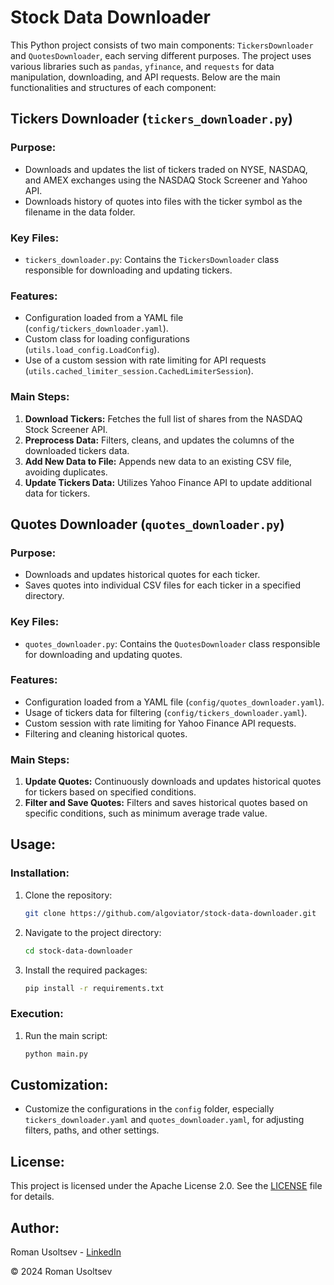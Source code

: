 # Stock Data Downloader

This Python project consists of two main components: `TickersDownloader` and `QuotesDownloader`, each serving different purposes. The project uses various libraries such as `pandas`, `yfinance`, and `requests` for data manipulation, downloading, and API requests. Below are the main functionalities and structures of each component:

## Tickers Downloader (`tickers_downloader.py`)

### Purpose:
- Downloads and updates the list of tickers traded on NYSE, NASDAQ, and AMEX exchanges using the NASDAQ Stock Screener and Yahoo API.
- Downloads history of quotes into files with the ticker symbol as the filename in the data folder.

### Key Files:
- `tickers_downloader.py`: Contains the `TickersDownloader` class responsible for downloading and updating tickers.

### Features:
- Configuration loaded from a YAML file (`config/tickers_downloader.yaml`).
- Custom class for loading configurations (`utils.load_config.LoadConfig`).
- Use of a custom session with rate limiting for API requests (`utils.cached_limiter_session.CachedLimiterSession`).

### Main Steps:
1. **Download Tickers:** Fetches the full list of shares from the NASDAQ Stock Screener API.
2. **Preprocess Data:** Filters, cleans, and updates the columns of the downloaded tickers data.
3. **Add New Data to File:** Appends new data to an existing CSV file, avoiding duplicates.
4. **Update Tickers Data:** Utilizes Yahoo Finance API to update additional data for tickers.

## Quotes Downloader (`quotes_downloader.py`)

### Purpose:
- Downloads and updates historical quotes for each ticker.
- Saves quotes into individual CSV files for each ticker in a specified directory.

### Key Files:
- `quotes_downloader.py`: Contains the `QuotesDownloader` class responsible for downloading and updating quotes.

### Features:
- Configuration loaded from a YAML file (`config/quotes_downloader.yaml`).
- Usage of tickers data for filtering (`config/tickers_downloader.yaml`).
- Custom session with rate limiting for Yahoo Finance API requests.
- Filtering and cleaning historical quotes.

### Main Steps:
1. **Update Quotes:** Continuously downloads and updates historical quotes for tickers based on specified conditions.
2. **Filter and Save Quotes:** Filters and saves historical quotes based on specific conditions, such as minimum average trade value.

## Usage:

### Installation:
1. Clone the repository:
   ```bash
   git clone https://github.com/algoviator/stock-data-downloader.git
   ```

2. Navigate to the project directory:
   ```bash
   cd stock-data-downloader
   ```

3. Install the required packages:
   ```bash
   pip install -r requirements.txt
   ```

### Execution:
1. Run the main script:
   ```bash
   python main.py
   ```

## Customization:

- Customize the configurations in the `config` folder, especially `tickers_downloader.yaml` and `quotes_downloader.yaml`, for adjusting filters, paths, and other settings.

## License:
This project is licensed under the Apache License 2.0. See the [LICENSE](LICENSE) file for details.

## Author:
Roman Usoltsev - [LinkedIn](https://www.linkedin.com/in/algoviator/)

© 2024 Roman Usoltsev

